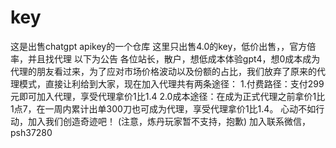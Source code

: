 # key
这是出售chatgpt apikey的一个仓库
这里只出售4.0的key，低价出售，，官方倍率，并且找代理
以下为公告
各位站长，散户，想低成本体验gpt4，想0成本成为代理的朋友看过来，为了应对市场价格波动以及份额的占比，我们放弃了原来的代理模式，直接让利给到大家，现在加入代理共有两条途径：
1.付费路径：支付299元即可加入代理，享受代理拿价1比1.4
2.0成本途径：在成为正式代理之前拿价1比1点7，在一周内累计出单300刀也可成为代理，享受代理拿价1比1.4。
心动不如行动，加入我们创造奇迹吧！
(注意，炼丹玩家暂不支持，抱歉)
加入联系微信，psh37280

